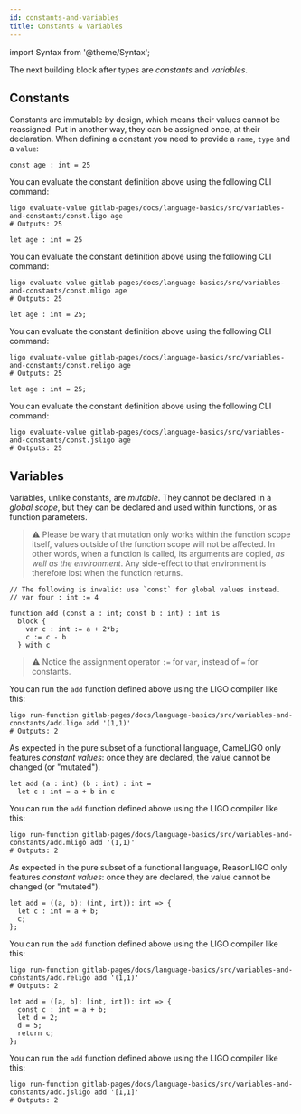 ```yaml
---
id: constants-and-variables
title: Constants & Variables
---
```


import Syntax from '@theme/Syntax';


The next building block after types are *constants* and *variables*.

## Constants

Constants are immutable by design, which means their values cannot be
reassigned. Put in another way, they can be assigned once, at their
declaration. When defining a constant you need to provide a `name`,
`type` and a `value`:


<Syntax syntax="pascaligo">

```pascaligo group=a
const age : int = 25
```

You can evaluate the constant definition above using the following CLI
command:
```shell
ligo evaluate-value gitlab-pages/docs/language-basics/src/variables-and-constants/const.ligo age
# Outputs: 25
```

</Syntax>
<Syntax syntax="cameligo">

```cameligo group=a
let age : int = 25
```

You can evaluate the constant definition above using the following CLI
command:
```shell
ligo evaluate-value gitlab-pages/docs/language-basics/src/variables-and-constants/const.mligo age
# Outputs: 25
```

</Syntax>
<Syntax syntax="reasonligo">

```reasonligo group=a
let age : int = 25;
```

You can evaluate the constant definition above using the following CLI
command:
```shell
ligo evaluate-value gitlab-pages/docs/language-basics/src/variables-and-constants/const.religo age
# Outputs: 25
```

</Syntax>
<Syntax syntax="jsligo">

```jsligo group=a
let age : int = 25;
```

You can evaluate the constant definition above using the following CLI
command:
```shell
ligo evaluate-value gitlab-pages/docs/language-basics/src/variables-and-constants/const.jsligo age
# Outputs: 25
```

</Syntax>


## Variables


<Syntax syntax="pascaligo">

Variables, unlike constants, are *mutable*. They cannot be declared in
a *global scope*, but they can be declared and used within functions,
or as function parameters.

> ⚠️ Please be wary that mutation only works within the function scope
> itself, values outside of the function scope will not be
> affected. In other words, when a function is called, its arguments
> are copied, *as well as the environment*. Any side-effect to that
> environment is therefore lost when the function returns.


```pascaligo group=b
// The following is invalid: use `const` for global values instead.
// var four : int := 4

function add (const a : int; const b : int) : int is
  block {
    var c : int := a + 2*b;
    c := c - b
  } with c
```

> ⚠️ Notice the assignment operator `:=` for `var`, instead of `=` for
> constants.

You can run the `add` function defined above using the LIGO compiler
like this:

```shell
ligo run-function gitlab-pages/docs/language-basics/src/variables-and-constants/add.ligo add '(1,1)'
# Outputs: 2
```

</Syntax>
<Syntax syntax="cameligo">

As expected in the pure subset of a functional language, CameLIGO only
features *constant values*: once they are declared, the value cannot
be changed (or "mutated").

```cameligo group=c
let add (a : int) (b : int) : int =
  let c : int = a + b in c
```

You can run the `add` function defined above using the LIGO compiler
like this:
```shell
ligo run-function gitlab-pages/docs/language-basics/src/variables-and-constants/add.mligo add '(1,1)'
# Outputs: 2
```

</Syntax>
<Syntax syntax="reasonligo">

As expected in the pure subset of a functional language, ReasonLIGO
only features *constant values*: once they are declared, the value
cannot be changed (or "mutated").

```reasonligo group=c
let add = ((a, b): (int, int)): int => {
  let c : int = a + b;
  c;
};
```

You can run the `add` function defined above using the LIGO compiler
like this:
```shell
ligo run-function gitlab-pages/docs/language-basics/src/variables-and-constants/add.religo add '(1,1)'
# Outputs: 2
```

</Syntax>
<Syntax syntax="jsligo">
<!-- TODO SSPI: REVIEW THIS EXAMPLE. -->

```jsligo group=c
let add = ([a, b]: [int, int]): int => {
  const c : int = a + b;
  let d = 2;
  d = 5;
  return c;
};
```

You can run the `add` function defined above using the LIGO compiler
like this:
```shell
ligo run-function gitlab-pages/docs/language-basics/src/variables-and-constants/add.jsligo add '[1,1]'
# Outputs: 2
```

</Syntax>

